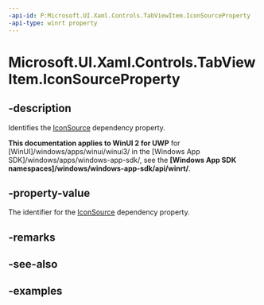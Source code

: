 ```yaml
---
-api-id: P:Microsoft.UI.Xaml.Controls.TabViewItem.IconSourceProperty
-api-type: winrt property
---
```


# Microsoft.UI.Xaml.Controls.TabViewItem.IconSourceProperty

<!--
public static Windows.UI.Xaml.DependencyProperty IconSourceProperty { get; }
-->

## -description

Identifies the [IconSource](tabviewitem_iconsource.md) dependency property.

**This documentation applies to WinUI 2 for UWP** for [WinUI]/windows/apps/winui/winui3/ in the [Windows App SDK]/windows/apps/windows-app-sdk/, see the **[Windows App SDK namespaces]/windows/windows-app-sdk/api/winrt/**.

## -property-value

The identifier for the [IconSource](tabviewitem_iconsource.md) dependency property.

## -remarks

## -see-also

## -examples

